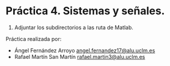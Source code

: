 # Práctica 4. Sistemas y señales.

1. Adjuntar los subdirectorios a las ruta de Matlab.

Práctica realizada por:
- Ángel Fernández Arroyo <angel.fernandez17@alu.uclm.es>
- Rafael Martín San Martín <rafael.martin3@alu.uclm.es>

